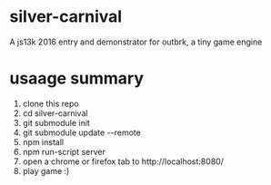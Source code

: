 # silver-carnival

A js13k 2016 entry and demonstrator for outbrk, a tiny game engine

# usaage summary

1. clone this repo
1. cd silver-carnival
1. git submodule init
1. git submodule update --remote
1. npm install
1. npm run-script server
1. open a chrome or firefox tab to http://localhost:8080/
1. play game :)

